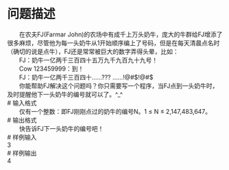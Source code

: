 <div id="pcont1" style="margin-top:20px; display:block;">

# 问题描述

<div class="pdcont">　　在农夫FJ(Farmar John)的农场中有成千上万头奶牛，庞大的牛群给FJ增添了很多麻烦，尽管他为每一头奶牛从1开始顺序编上了号码，但是在每天清晨点名时（确切的说是点牛），FJ还是常常被巨大的数字弄得头晕，比如：<br/>
　　FJ：奶牛一亿两千三百四十五万九千九百九十九号！<br/>
　　Cow 123459999：到！<br/>
　　FJ：奶牛一亿两千三百四十……??? ……!@#$!@#$<br/>
　　你能帮助FJ解决这个问题吗？你只需要写一个程序，当FJ点到一头奶牛时，及时提醒他下一头奶牛的编号就可以了。^_^</div>
# 输入格式

<div class="pdcont">　　仅有一个整数：即FJ刚刚点过的奶牛的编号N。1 ≤ N ≤ 2,147,483,647。</div>
# 输出格式

<div class="pdcont">　　快告诉FJ下一头奶牛的编号吧！</div>
# 样例输入

<div class="pddata">3</div>
# 样例输出

<div class="pddata">4</div>

</div>
